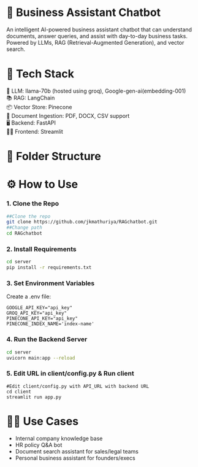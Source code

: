 # 🤖 Business Assistant Chatbot
An intelligent AI-powered business assistant chatbot that can understand documents, answer queries, and assist with day-to-day business tasks. Powered by LLMs, RAG (Retrieval-Augmented Generation), and vector search.

# 🧱 Tech Stack
🧠 LLM: llama-70b (hosted using groq), Google-gen-ai(embedding-001)\
📚 RAG: LangChain\
📦 Vector Store: Pinecone\
📄 Document Ingestion: PDF, DOCX, CSV support\
🖥️ Backend: FastAPI\
🧑‍💻 Frontend: Streamlit

# 📂 Folder Structure


# ⚙️ How to Use
### 1. Clone the Repo
```bash
##Clone the repo
git clone https://github.com/jkmathuriya/RAGchatbot.git
##Change path
cd RAGchatbot
```
### 2. Install Requirements
```bash
cd server
pip install -r requirements.txt
```
### 3. Set Environment Variables
Create a .env file:
```
GOOGLE_API_KEY="api_key"
GROQ_API_KEY="api_key"
PINECONE_API_KEY="api_key"
PINECONE_INDEX_NAME='index-name'
```
### 4. Run the Backend Server
```bash
cd server
uvicorn main:app --reload
```
### 5. Edit URL in client/config.py & Run client
```
#Edit client/config.py with API_URL with backend URL
cd client
streamlit run app.py
```

# 🧑‍💼 Use Cases
- Internal company knowledge base
- HR policy Q&A bot
- Document search assistant for sales/legal teams
- Personal business assistant for founders/execs


